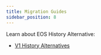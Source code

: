 ```yaml
---
title: Migration Guides
sidebar_position: 8
---
```


Learn about EOS History Alternative:

- [V1 History Alternatives](01_v1-history-alternatives.md)
